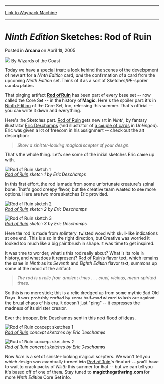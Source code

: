 
---
[Link to Wayback Machine](https://web.archive.org/web/20210429200821/https://magic.wizards.com/en/articles/archive/arcana/ninth-edition-sketches-rod-ruin-2005-04-18)

[_metadata_:author]:- "Wizards of the Coast"
[_metadata_:description]:- "Today we have a special treat: a look behind the scenes of the development of new art for a Ninth Edition card, and the confirmation of a card from the upcoming Ninth Edition set. Think of it as a sort of Sketches/9E-spoiler combo platter. That pinging artifact Rod of Ruin has been part of every base set -- now called the Core Set -- in the history of Magic. Here's the spoiler"
[_metadata_:generator]:- "Drupal 7 (http://drupal.org)"
[_metadata_:node]:- "608551"
[_metadata_:publish_date]:- "2005-04-18"
[_metadata_:source]:- "div-main-content"
[_metadata_:title]:- "Ninth Edition Sketches: Rod of Ruin"
[_metadata_:wayback_capture_timestamp]:- "2021-04-29 20:08:21"
[_metadata_:wayback_raw_url]:- "https://web.archive.org/web/20210429200821id_/https://magic.wizards.com/en/articles/archive/arcana/ninth-edition-sketches-rod-ruin-2005-04-18"
[_metadata_:wayback_url]:- "https://magic.wizards.com/en/articles/archive/arcana/ninth-edition-sketches-rod-ruin-2005-04-18"
---


*Ninth Edition* Sketches: Rod of Ruin
=====================================



 Posted in **Arcana**
 on April 18, 2005 






![](https://media.magic.wizards.com/styles/auth_small/public/images/person/wizards_author.jpg)
By Wizards of the Coast











Today we have a special treat: a look behind the scenes of the development of new art for a *Ninth Edition* card, *and* the confirmation of a card from the upcoming *Ninth Edition* set. Think of it as a sort of Sketches/*9E*-spoiler combo platter. 

That pinging artifact **[Rod of Ruin](http://gatherer.wizards.com/Pages/Card/Details.aspx?&name=Rod%2Bof%2BRuin)** has been part of every base set -- now called the Core Set -- in the history of **Magic**. Here's the spoiler part: it's in [Ninth Edition](http://gatherer.wizards.com/Pages/Card/Details.aspx?name=Ninth+Edition) of the Core Set, too, releasing this summer. That's official -- you can write it down and everything.

Here's the Sketches part. [Rod of Ruin](http://gatherer.wizards.com/Pages/Card/Details.aspx?&name=Rod%2Bof%2BRuin) gets new art in *Ninth*, by fantasy illustrator [Eric Deschamps](http://www.ericdeschamps.com/) (and illustrator of [a couple of cards](http://gatherer.wizards.com/default.asp?first=1&last=100&term=eric+deschamps&Field_Name=on&Field_Rules=on&Field_Type=on&Field_Artist=on&setfilter=Allsets&colorfilter=All&output=summary&sort=name&x=27&y=22) in *Unhinged*). Eric was given a lot of freedom in his assignment -- check out the art description:


> *Show a sinister-looking magical scepter of your design.*

That's the whole thing. Let's see some of the initial sketches Eric came up with.

![Rod of Ruin sketch 1](https://media.magic.wizards.com/image_legacy_migration/magic/images/mtgcom/arcana300/Rodsketch1.jpg)  
*[Rod of Ruin](http://gatherer.wizards.com/Pages/Card/Details.aspx?&name=Rod%2Bof%2BRuin) sketch 1 by Eric Deschamps*

In this first effort, the rod is made from some unfortunate creature's spinal bone. That's good creepy flavor, but the creative team wanted to see more options. Here are two more sketches Eric provided.

![Rod of Ruin sketch 2](https://media.magic.wizards.com/image_legacy_migration/magic/images/mtgcom/arcana300/Rodsketch2.jpg)  
*[Rod of Ruin](http://gatherer.wizards.com/Pages/Card/Details.aspx?&name=Rod%2Bof%2BRuin) sketch 2 by Eric Deschamps*

![Rod of Ruin sketch 3](https://media.magic.wizards.com/image_legacy_migration/magic/images/mtgcom/arcana300/Rodsketch3.jpg)  
*[Rod of Ruin](http://gatherer.wizards.com/Pages/Card/Details.aspx?&name=Rod%2Bof%2BRuin) sketch 3 by Eric Deschamps*

Here the rod is made from splintery, twisted wood with skull-like indications at one end. This is also in the right direction, but Creative was worried it looked too much like a big paintbrush in shape. It was time to get inspired.

It was time to wonder, what is this rod really about? What is its role in history, and what does it represent? [Rod of Ruin](http://gatherer.wizards.com/Pages/Card/Details.aspx?&name=Rod%2Bof%2BRuin)'s flavor text, which remains the same in *Ninth* as its *Seventh* and *Eighth Edition* flavor text, summons up some of the mood of the artifact:


> *The rod is a relic from ancient times . . . cruel, vicious, mean-spirited times.*

So this is no mere stick; this is a relic dredged up from some mythic Bad Old Days. It was probably crafted by some half-mad wizard to lash out against the brutal chaos of his era. It doesn't just "ping" -- it expresses the madness of its sinister creator.

Ever the trooper, Eric Deschamps sent in this next flood of ideas.

![Rod of Ruin concept sketches 1](https://media.magic.wizards.com/image_legacy_migration/magic/images/mtgcom/arcana300/Roddesigns1.jpg)  
*[Rod of Ruin](http://gatherer.wizards.com/Pages/Card/Details.aspx?&name=Rod%2Bof%2BRuin) concept sketches by Eric Deschamps*

![Rod of Ruin concept sketches 2](https://media.magic.wizards.com/image_legacy_migration/magic/images/mtgcom/arcana300/Roddesigns2.jpg)  
*[Rod of Ruin](http://gatherer.wizards.com/Pages/Card/Details.aspx?&name=Rod%2Bof%2BRuin) concept sketches by Eric Deschamps*

Now *here* is a set of sinister-looking magical scepters. We won't tell you which design was eventually turned into [Rod of Ruin](http://gatherer.wizards.com/Pages/Card/Details.aspx?&name=Rod%2Bof%2BRuin)'s final art -- you'll have to wait to crack packs of *Ninth* this summer for that -- but we can tell you it's based off of one of them. Stay tuned to **magicthegathering.com** for more *Ninth Edition* Core Set info.







